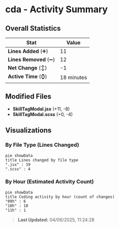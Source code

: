 # cda - Activity Summary 

## Overall Statistics

| Stat                   | Value                                                             |
| ---------------------- | ----------------------------------------------------------------- |
| **Lines Added** (➕)   | 11                                          |
| **Lines Removed** (➖) | 12                                        |
| **Net Change** (↕)    | -1                |
| **Active Time** (⌚)   | 18 minutes |


## Modified Files
- **SkillTagModal.jsx** (+11, -8)
- **SkillTagModal.scss** (+0, -4)

## Visualizations

### By File Type (Lines Changed)

```mermaid
pie showData
title Lines changed by file type
".jsx" : 19
".scss" : 4
```

### By Hour (Estimated Activity Count)

```mermaid
pie showData
title Coding activity by hour (count of changes)
"09h" : 6
"10h" : 10
"11h" : 1
```


> **Last Updated:** 04/06/2025, 11:24:28